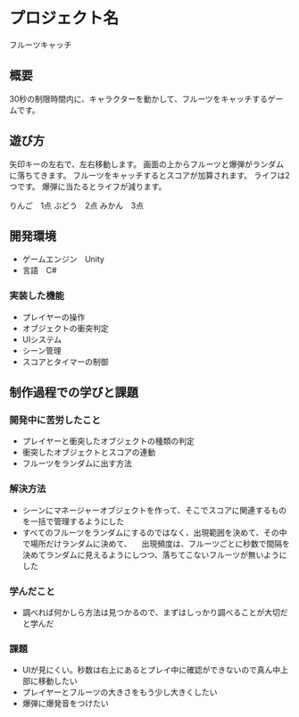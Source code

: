 # プロジェクト名　
フルーツキャッチ

## 概要　
30秒の制限時間内に、キャラクターを動かして、フルーツをキャッチするゲームです。

## 遊び方
矢印キーの左右で、左右移動します。
画面の上からフルーツと爆弾がランダムに落ちてきます。
フルーツをキャッチするとスコアが加算されます。
ライフは2つです。
爆弾に当たるとライフが減ります。

りんご　1点
ぶどう　2点
みかん　3点

## 開発環境
- ゲームエンジン　Unity
- 言語　C#
### 実装した機能
- プレイヤーの操作
- オブジェクトの衝突判定
- UIシステム
- シーン管理
- スコアとタイマーの制御

## 制作過程での学びと課題

### 開発中に苦労したこと
- プレイヤーと衝突したオブジェクトの種類の判定
- 衝突したオブジェクトとスコアの連動
- フルーツをランダムに出す方法

### 解決方法
- シーンにマネージャーオブジェクトを作って、そこでスコアに関連するものを一括で管理するようにした
- すべてのフルーツをランダムにするのではなく、出現範囲を決めて、その中で場所だけランダムに決めて、
　出現頻度は、フルーツごとに秒数で間隔を決めてランダムに見えるようにしつつ、落ちてこないフルーツが無いようにした

### 学んだこと
- 調べれば何かしら方法は見つかるので、まずはしっかり調べることが大切だと学んだ

### 課題
- UIが見にくい。秒数は右上にあるとプレイ中に確認ができないので真ん中上部に移動したい
- プレイヤーとフルーツの大きさをもう少し大きくしたい
- 爆弾に爆発音をつけたい


